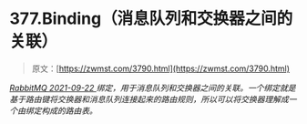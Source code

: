 <!--yml
category: 未分类
date: 0001-01-01 00:00:00
-->

# 377.Binding（消息队列和交换器之间的关联）

> 原文：[https://zwmst.com/3790.html](https://zwmst.com/3790.html)

   [ *RabbitMQ* ](https://zwmst.com/rabbitmq)*[ <time datetime="2021-09-23T00:45:31+08:00"> 2021-09-22 </time> ](https://zwmst.com/3790.html)  绑定，用于消息队列和交换器之间的关联。一个绑定就是基于路由键将交换器和消息队列连接起来的路由规则，所以可以将交换器理解成一个由绑定构成的路由表。*